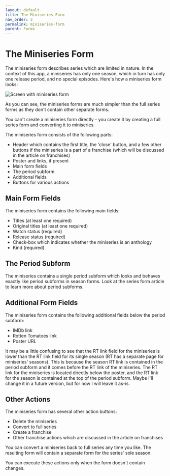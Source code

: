 ```yaml
---
layout: default
title: The Miniseries Form
nav_order: 3
permalink: miniseries-form
parent: Forms
---
```


# The Miniseries Form

The miniseries form describes series which are limited in nature. In the context of this app, a miniseries has only one
season, which in turn has only one release period, and no special episodes. Here's how a miniseries form looks:

![Screen with miniseries form](/assets/images/screen-miniseries-form.png)

As you can see, the miniseries forms are much simpler than the full series forms as they don't contain other separate
forms.

You can't create a miniseries form directly - you create it by creating a full series form and converting it to
miniseries.

The miniseries form consists of the following parts:

- Header which contains the first title, the 'close' button, and a few other buttons if the miniseries is a part of a
franchise (which will be discussed in the article on franchises)
- Poster and links, if present
- Main form fields
- The period subform
- Additional fields
- Buttons for various actions

## Main Form Fields

The miniseries form contains the following main fields:

- Titles (at least one required)
- Original titles (at least one required)
- Watch status (required)
- Release status (required)
- Check-box which indicates whether the miniseries is an anthology
- Kind (required)

## The Period Subform

The miniseries contains a single period subform which looks and behaves exactly like period subforms in season forms.
Look at the series form article to learn more about period subforms.

## Additional Form Fields

The miniseries form contains the following additional fields below the period subform:

- IMDb link
- Rotten Tomatoes link
- Poster URL

It may be a little confusing to see that the RT link field for the miniseries is lower than the RT link field for its
single season (RT has a separate page for miniseries' seasons). This is because the season RT link is contained in the
period subform and it comes before the RT link of the miniseries. The RT link for the miniseries is located directly
below the poster, and the RT link for the season is contained at the top of the period subform. Maybe I'll change it
in a future version, but for now I will leave it as-is.

## Other Actions

The miniseries form has several other action buttons:

- Delete the miniseries
- Convert to full series
- Create a franchise
- Other franchise actions which are discussed in the article on franchises

You can convert a miniseries back to full series any time you like. The resulting form will contain a separate form for
the series' sole season.

You can execute these actions only when the form doesn't contain changes.
